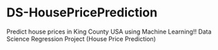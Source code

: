 # DS-HousePricePrediction
Predict house prices in King County USA using Machine Learning!! Data Science Regression Project (House Price Prediction)
